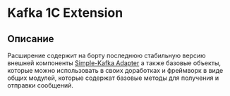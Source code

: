 # Kafka 1C Extension

## Описание

Расширение содержит на борту последнюю стабильную версию внешней компоненты [Simple-Kafka Adapter](https://github.com/NuclearAPK/Simple-Kafka_Adapter)
а также базовые объекты, которые можно использовать в своих доработках и фреймворк в виде общих модулей, которые содержат базовые методы для получения и отправки сообщений.